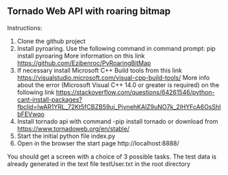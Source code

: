 ## Tornado Web API with roaring bitmap

Instructions:

1. Clone the github project
2. Install pyroaring. Use the following command in command prompt: pip install pyroaring
   More information on this link https://github.com/Ezibenroc/PyRoaringBitMap
3. If necessary install Microsoft C++ Build tools from this link https://visualstudio.microsoft.com/visual-cpp-build-tools/
   More info about the error (Microsoft Visual C++ 14.0 or greater is required) on the following link
   https://stackoverflow.com/questions/64261546/python-cant-install-packages?fbclid=IwAR1YRL_72Kt5fCBZB59uj_PjvnehKAlZ9uNO7k_2lHYFcA6OsShIbFEVwqo
4. Install tornado api with command -pip install tornado or download from https://www.tornadoweb.org/en/stable/ 
6. Start the initial python file index.py
7. Open in the browser the start page http://localhost:8888/

You should get a screen with a choice of 3 possible tasks. The test data is already generated in the text file testUser.txt in the root directory





